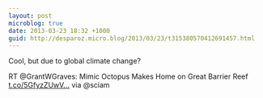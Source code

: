 ```yaml
---
layout: post
microblog: true
date: 2013-03-23 18:32 +1000
guid: http://desparoz.micro.blog/2013/03/23/t315380570412691457.html
---
```

Cool, but due to global climate change? 

RT @GrantWGraves: Mimic Octopus Makes Home on Great Barrier Reef [t.co/5GfyzZUwV...](http://t.co/5GfyzZUwVd) via @sciam
